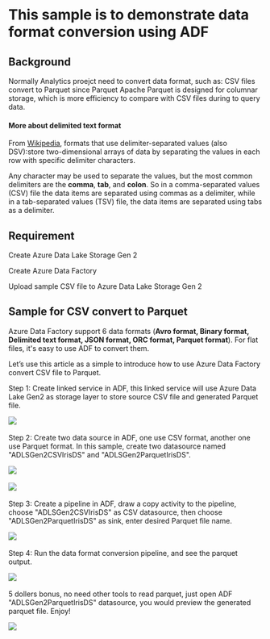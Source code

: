 # This sample  is to demonstrate data format conversion using ADF

## Background
Normally Analytics proejct need to convert data format, such as: CSV files convert to Parquet since Parquet Apache Parquet is designed for columnar storage, which is more efficiency to compare with CSV files during to query data.  

#### More about delimited text format
From [Wikipedia](https://en.wikipedia.org/wiki/Delimiter-separated_values), formats that use delimiter-separated values (also DSV):store two-dimensional arrays of data by separating the values in each row with specific delimiter characters. 

Any character may be used to separate the values, but the most common delimiters are the **comma**, **tab**, and **colon**. So in a comma-separated values (CSV) file the data items are separated using commas as a delimiter, while in a tab-separated values (TSV) file, the data items are separated using tabs as a delimiter. 


## Requirement

Create Azure Data Lake Storage Gen 2

Create Azure Data Factory

Upload sample CSV file to Azure Data Lake Storage Gen 2

## Sample for CSV convert to Parquet

Azure Data Factory support 6 data formats (**Avro format, Binary format, Delimited text format, JSON format, ORC format, Parquet format**). For flat files, it's easy to use ADF to convert them. 

Let’s use this article as a simple to introduce how to use Azure Data Factory convert CSV file to Parquet. 

Step 1: Create linked service in ADF, this linked service will use Azure Data Lake Gen2 as storage layer to store source CSV file and generated Parquet file.

<IMG SRC="https://github.com/amberz/Azure-Data-Services-Practices/blob/master/Analytics/Data%20Format%20Conversion/IMAGES/LinkedService.png" />&nbsp;


Step 2: Create two data source in ADF, one use CSV format, another one use Parquet format. 
In this sample, create two datasource named "ADLSGen2CSVIrisDS" and "ADLSGen2ParquetIrisDS". 

<IMG SRC="https://github.com/amberz/Azure-Data-Services-Practices/blob/master/Analytics/Data%20Format%20Conversion/IMAGES/IrisCSVDS.png" />&nbsp;

<IMG SRC="https://github.com/amberz/Azure-Data-Services-Practices/blob/master/Analytics/Data%20Format%20Conversion/IMAGES/IrisParquetDS.png" />&nbsp;

Step 3: Create a pipeline in ADF, draw a copy activity to the pipeline, choose "ADLSGen2CSVIrisDS" as CSV datasource, then choose "ADLSGen2ParquetIrisDS" as sink, enter desired Parquet file name. 

<IMG SRC="https://github.com/amberz/Azure-Data-Services-Practices/blob/master/Analytics/Data%20Format%20Conversion/IMAGES/Pipeline.png" />&nbsp;

Step 4: Run the data format conversion pipeline, and see the parquet output.

<IMG SRC="https://github.com/amberz/Azure-Data-Services-Practices/blob/master/Analytics/Data%20Format%20Conversion/IMAGES/GeneratedParquetFile.png" />&nbsp;

5 dollers bonus, no need other tools to read parquet, just open ADF "ADLSGen2ParquetIrisDS" datasource, you would preview the generated parquet file. Enjoy! 

<IMG SRC="https://github.com/amberz/Azure-Data-Services-Practices/blob/master/Analytics/Data%20Format%20Conversion/IMAGES/PreviewParquet.png" />&nbsp;





